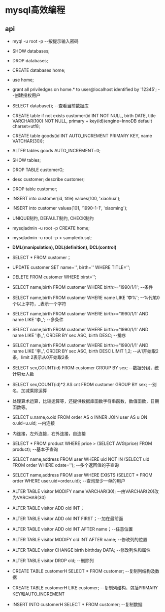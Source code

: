 # mysql高效编程

## api

+ myql -u root -p --按提示输入密码
+ SHOW databases;
+ DROP databases;
+ CREATE databases home;
+ use home;
+ grant all priviledges on home.* to user@localhost identified by '12345'; --创建授权用户
+ SELECT database(); --查看当前数据库
+ CREATE table if not exists customer(id INT NOT NULL, birth DATE, title VARCHAR(100) NOT NULL, primary + key(id))engine=InnoDB default charset=utf8;
+ CREATE table goods(id INT AUTO_INCREMENT PRIMARY KEY, name VATCHAR(30));
+ ALTER tables goods AUTO_INCREMENT=0;
+ SHOW tables;
+ DROP TABLE customerG;
+ desc customer; describe customer;
+ DROP table customer;
+ INSERT into customer(id, title) values(100, 'xiaohua');
+ INSERT into customer values(101, '1990-1-1', 'xiaoming');
+ UNIQUE制约, DEFAULT制约, CHECK制约
+ mysqladmin -u root -p CREATE home;
+ mysqladmin -u root -p < sampledb.sql;
+ **DML(manipulation), DDL(definition), DCL(control)**
+ SELECT * FROM customer；
+ UPDATE customer SET name='', birth='' WHERE TITLE='';
+ DELETE FROM customer WHERE birst='';
+ SELECT name,birth FROM customer WHERE birth>='1990/1/1'; --条件
+ SELECT name,birth FROM customer WHERE name LIKE '李%'; --%代笔0个以上字符，_表示一个字符
+ SELECT name,birth FROM customer WHERE birth>='1990/1/1' AND name LIKE '李_'; --多条件
+ SELECT name,birth FROM customer WHERE birth>='1990/1/1' AND name LIKE '李_', ORDER BY sec ASC, birth DESC; --排序
+ SELECT name,birth FROM customer WHERE birth>='1990/1/1' AND name LIKE '李_', ORDER BY sec ASC, birth DESC LIMIT 1,2; --从1开始取2条，limit 2表示从0开始取2条
+ SELECT sex,COUNT(id) FROM customer GROUP BY sex; --数据分组，统计男女人数
+ SELECT sex,COUNT(id)*2 AS cnt FROM customer GROUP BY sex; --别名，加减乘除运算
+ 处理算术运算，比较运算等，还提供数据库函数字符串函数，数值函数，日期函数等。
+ SELECT u.name,o.oid FROM order AS o INNER JOIN user AS u ON o.uid=u.uid; --内连接
+ 内连接，左外连接，右外连接，自连接
+ SELECT * FROM product WHERE price > (SELECT AVG(price) FROM product); --基本子查询
+ SELECT name,address FROM user WHERE uid NOT IN (SELECT uid FROM order WHERE odate=''); --多个返回值的子查询
+ SELECT name,address FROM user WHERE EXISTS (SELECT * FROM order WHERE user.uid=order.uid); --查询至少一单的用户

+ ALTER TABLE visitor MODIFY name VARCHAR(30); --由VARCHAR(20)改为VARCHAR(30)
+ ALTER TABLE visitor ADD old INT；
+ ALTER TABLE visitor ADD old INT FIRST；--加在最前面
+ ALTER TABLE visitor ADD old INT AFTER name；--任意位置
+ ALTER TABLE visitor MODIFY old INT AFTER name; --修改列的位置
+ ALTER TABLE visitor CHANGE birth birthday DATA; --修改列名和属性
+ ALTER TABLE visitor DROP old; --删除列

+ CREATE TABLE customerH SELECT * FROM customer; --复制列结构及数据
+ CREATE TABLE customerH LIKE customer; --复制列结构，包括PRIMARY KEY和AUTO_INCREMENT
+ INSERT INTO customerH SELECT * FROM customer; --复制数据 